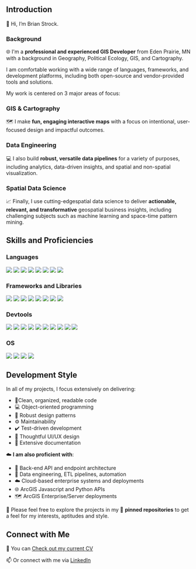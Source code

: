 <h2>Introduction</h2>

👋 Hi, I’m Brian Strock.

<h3>Background</h3>

🌐 I'm a **professional and experienced GIS Developer** from Eden Prairie, MN with a background in Geography, Political Ecology, GIS, and Cartography.  

I am comfortable working with a wide range of languages, frameworks, and development platforms, including both open-source and vendor-provided tools and solutions.

My work is centered on 3 major areas of focus:

<h3>GIS & Cartography</h3>

🗺️ I make **fun, engaging interactive maps** with a focus on intentional, user-focused design and impactful outcomes.

<h3>Data Engineering</h3>

💻 I also build **robust, versatile data pipelines** for a variety of purposes, including analytics, data-driven insights, and spatial and non-spatial visualization.

<h3>Spatial Data Science</h3>

📈 Finally, I use cutting-edgespatial data science to deliver **actionable, relevant, and transformative** geospatial business insights, including challenging subjects such as machine learning and space-time pattern mining.

<h2>Skills and Proficiencies</h2>

<h3>Languages</h3>

<img src="https://img.shields.io/badge/Python-FFD43B?style=for-the-badge&logo=python&logoColor=blue"> <img src="https://img.shields.io/badge/PostgreSQL-316192?style=for-the-badge&logo=postgresql&logoColor=white"> <img src="https://img.shields.io/badge/JavaScript-F7DF1E?style=for-the-badge&logo=javascript&logoColor=black"> <img src="https://img.shields.io/badge/HTML5-E34F26?style=for-the-badge&logo=html5&logoColor=white"> <img src="https://img.shields.io/badge/CSS3-1572B6?style=for-the-badge&logo=css3&logoColor=white"> <img src="https://img.shields.io/badge/Swift-FA7343?style=for-the-badge&logo=swift&logoColor=white"> <img src="https://img.shields.io/badge/Markdown-000000?style=for-the-badge&logo=markdown&logoColor=white">  <img src="https://img.shields.io/badge/Java-ED8B00?style=for-the-badge&logo=java&logoColor=white"> 

<h3>Frameworks and Libraries</h3>

<img src="https://img.shields.io/badge/fastapi-109989?style=for-the-badge&logo=FASTAPI&logoColor=white"> <img src="https://img.shields.io/badge/React-20232A?style=for-the-badge&logo=react&logoColor=61DAFB"> <img src="https://img.shields.io/badge/Leaflet-199900?style=for-the-badge&logo=Leaflet&logoColor=white"> <img src="https://img.shields.io/badge/jQuery-0769AD?style=for-the-badge&logo=jquery&logoColor=white"> <img src="https://img.shields.io/badge/Pandas-2C2D72?style=for-the-badge&logo=pandas&logoColor=white"> <img src="https://img.shields.io/badge/Jupyter-F37626.svg?&style=for-the-badge&logo=Jupyter&logoColor=white"> <img src="https://img.shields.io/badge/Material%20UI-007FFF?style=for-the-badge&logo=mui&logoColor=white"> <img src="https://img.shields.io/badge/OpenStreetMap-7EBC6F?style=for-the-badge&logo=OpenStreetMap&logoColor=white">                                       
                                                                                                                   
<h3>Devtools</h3>

<img src="https://img.shields.io/badge/conda-342B029.svg?&style=for-the-badge&logo=anaconda&logoColor=white"> <img src="https://img.shields.io/badge/GitHub-100000?style=for-the-badge&logo=github&logoColor=white"> <img src="https://img.shields.io/badge/Azure_DevOps-0078D7?style=for-the-badge&logo=azure-devops&logoColor=white"> <img src="https://img.shields.io/badge/Docker-2CA5E0?style=for-the-badge&logo=docker&logoColor=white"> <img src="https://img.shields.io/badge/kubernetes-326ce5.svg?&style=for-the-badge&logo=kubernetes&logoColor=white"> <img src="https://img.shields.io/badge/Node.js-339933?style=for-the-badge&logo=nodedotjs&logoColor=white"> <img src="https://img.shields.io/badge/PyCharm-000000.svg?&style=for-the-badge&logo=PyCharm&logoColor=white"> <img src="https://img.shields.io/badge/WebStorm-000000?style=for-the-badge&logo=WebStorm&logoColor=white"> <img src="https://img.shields.io/badge/Xcode-007ACC?style=for-the-badge&logo=Xcode&logoColor=white"> <img src="https://img.shields.io/badge/Heroku-430098?style=for-the-badge&logo=heroku&logoColor=white">
                                                                                                         
<h3>OS</h3>

<img src="https://img.shields.io/badge/mac%20os-000000?style=for-the-badge&logo=apple&logoColor=white"> <img src="https://img.shields.io/badge/Windows-0078D6?style=for-the-badge&logo=windows&logoColor=white"> <img src="https://img.shields.io/badge/Linux-FCC624?style=for-the-badge&logo=linux&logoColor=black"> <img src="https://img.shields.io/badge/iOS-000000?style=for-the-badge&logo=ios&logoColor=white">
   
<h2>Development Style</h2>

In all of my projects, I focus extensively on delivering:

* 🧹Clean, organized, readable code
* 💻 Object-oriented programming
* 🧱 Robust design patterns
* ⚙️ Maintainability
* ✔️ Test-driven development
* 🧏 Thoughtful UI/UX design
* 📓 Extensive documentation

☁️ **I am also proficient with**:

- 🔄 Back-end API and endpoint architecture
- 🤖 Data engineering, ETL pipelines, automation
- ☁️ Cloud-based enterprise systems and deployments
- 🌐 ArcGIS Javascript and Python APIs
- 🗺️ ArcGIS Enterprise/Server deployments

👀 Please feel free to explore the projects in my 📌 **pinned repositories** to get a feel for my interests, aptitudes and style.

<h2>Connect with Me</h2>

📎 You can [Check out my current CV](https://github.com/bstrock/bstrock/blob/main/Strock%2C%20Brian%20-%20%20Sr.%20GIS%20Developer%20-%20CV.docx)

📫 Or connect with me via [LinkedIn](https://www.linkedin.com/in/bstrockdev/)


<!---
bstrock/bstrock is a ✨ special ✨ repository because its `README.md` (this file) appears on your GitHub profile.
You can click the Preview link to take a look at your changes.
--->
